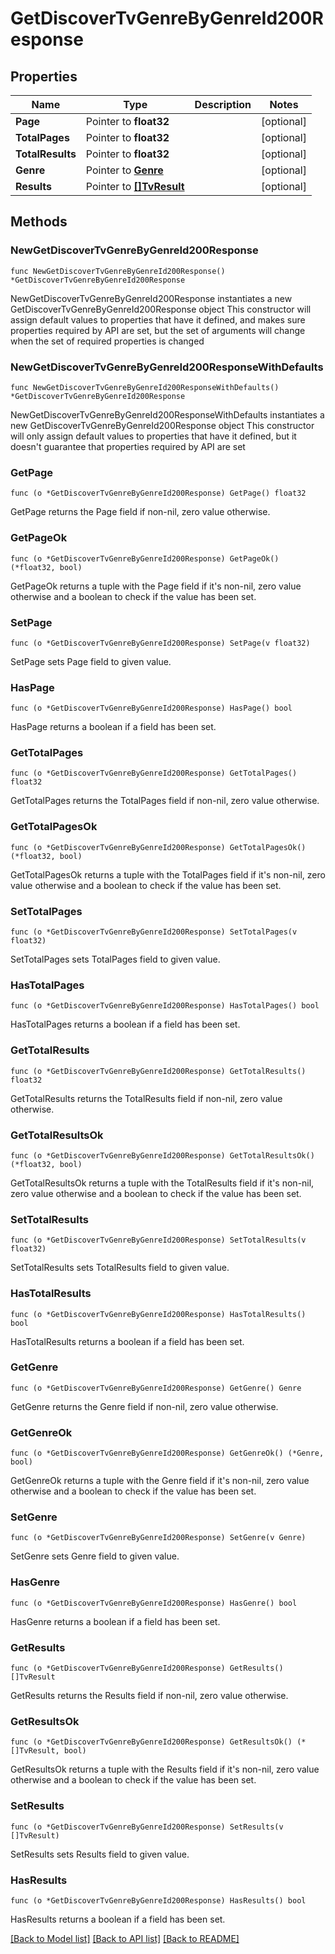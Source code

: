 # GetDiscoverTvGenreByGenreId200Response

## Properties

Name | Type | Description | Notes
------------ | ------------- | ------------- | -------------
**Page** | Pointer to **float32** |  | [optional] 
**TotalPages** | Pointer to **float32** |  | [optional] 
**TotalResults** | Pointer to **float32** |  | [optional] 
**Genre** | Pointer to [**Genre**](Genre.md) |  | [optional] 
**Results** | Pointer to [**[]TvResult**](TvResult.md) |  | [optional] 

## Methods

### NewGetDiscoverTvGenreByGenreId200Response

`func NewGetDiscoverTvGenreByGenreId200Response() *GetDiscoverTvGenreByGenreId200Response`

NewGetDiscoverTvGenreByGenreId200Response instantiates a new GetDiscoverTvGenreByGenreId200Response object
This constructor will assign default values to properties that have it defined,
and makes sure properties required by API are set, but the set of arguments
will change when the set of required properties is changed

### NewGetDiscoverTvGenreByGenreId200ResponseWithDefaults

`func NewGetDiscoverTvGenreByGenreId200ResponseWithDefaults() *GetDiscoverTvGenreByGenreId200Response`

NewGetDiscoverTvGenreByGenreId200ResponseWithDefaults instantiates a new GetDiscoverTvGenreByGenreId200Response object
This constructor will only assign default values to properties that have it defined,
but it doesn't guarantee that properties required by API are set

### GetPage

`func (o *GetDiscoverTvGenreByGenreId200Response) GetPage() float32`

GetPage returns the Page field if non-nil, zero value otherwise.

### GetPageOk

`func (o *GetDiscoverTvGenreByGenreId200Response) GetPageOk() (*float32, bool)`

GetPageOk returns a tuple with the Page field if it's non-nil, zero value otherwise
and a boolean to check if the value has been set.

### SetPage

`func (o *GetDiscoverTvGenreByGenreId200Response) SetPage(v float32)`

SetPage sets Page field to given value.

### HasPage

`func (o *GetDiscoverTvGenreByGenreId200Response) HasPage() bool`

HasPage returns a boolean if a field has been set.

### GetTotalPages

`func (o *GetDiscoverTvGenreByGenreId200Response) GetTotalPages() float32`

GetTotalPages returns the TotalPages field if non-nil, zero value otherwise.

### GetTotalPagesOk

`func (o *GetDiscoverTvGenreByGenreId200Response) GetTotalPagesOk() (*float32, bool)`

GetTotalPagesOk returns a tuple with the TotalPages field if it's non-nil, zero value otherwise
and a boolean to check if the value has been set.

### SetTotalPages

`func (o *GetDiscoverTvGenreByGenreId200Response) SetTotalPages(v float32)`

SetTotalPages sets TotalPages field to given value.

### HasTotalPages

`func (o *GetDiscoverTvGenreByGenreId200Response) HasTotalPages() bool`

HasTotalPages returns a boolean if a field has been set.

### GetTotalResults

`func (o *GetDiscoverTvGenreByGenreId200Response) GetTotalResults() float32`

GetTotalResults returns the TotalResults field if non-nil, zero value otherwise.

### GetTotalResultsOk

`func (o *GetDiscoverTvGenreByGenreId200Response) GetTotalResultsOk() (*float32, bool)`

GetTotalResultsOk returns a tuple with the TotalResults field if it's non-nil, zero value otherwise
and a boolean to check if the value has been set.

### SetTotalResults

`func (o *GetDiscoverTvGenreByGenreId200Response) SetTotalResults(v float32)`

SetTotalResults sets TotalResults field to given value.

### HasTotalResults

`func (o *GetDiscoverTvGenreByGenreId200Response) HasTotalResults() bool`

HasTotalResults returns a boolean if a field has been set.

### GetGenre

`func (o *GetDiscoverTvGenreByGenreId200Response) GetGenre() Genre`

GetGenre returns the Genre field if non-nil, zero value otherwise.

### GetGenreOk

`func (o *GetDiscoverTvGenreByGenreId200Response) GetGenreOk() (*Genre, bool)`

GetGenreOk returns a tuple with the Genre field if it's non-nil, zero value otherwise
and a boolean to check if the value has been set.

### SetGenre

`func (o *GetDiscoverTvGenreByGenreId200Response) SetGenre(v Genre)`

SetGenre sets Genre field to given value.

### HasGenre

`func (o *GetDiscoverTvGenreByGenreId200Response) HasGenre() bool`

HasGenre returns a boolean if a field has been set.

### GetResults

`func (o *GetDiscoverTvGenreByGenreId200Response) GetResults() []TvResult`

GetResults returns the Results field if non-nil, zero value otherwise.

### GetResultsOk

`func (o *GetDiscoverTvGenreByGenreId200Response) GetResultsOk() (*[]TvResult, bool)`

GetResultsOk returns a tuple with the Results field if it's non-nil, zero value otherwise
and a boolean to check if the value has been set.

### SetResults

`func (o *GetDiscoverTvGenreByGenreId200Response) SetResults(v []TvResult)`

SetResults sets Results field to given value.

### HasResults

`func (o *GetDiscoverTvGenreByGenreId200Response) HasResults() bool`

HasResults returns a boolean if a field has been set.


[[Back to Model list]](../README.md#documentation-for-models) [[Back to API list]](../README.md#documentation-for-api-endpoints) [[Back to README]](../README.md)



